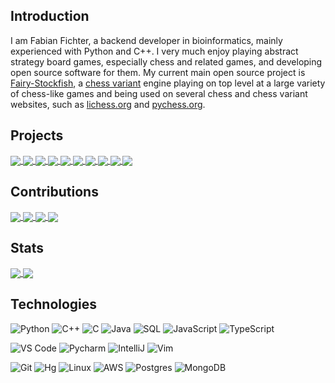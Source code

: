 ## Introduction
I am Fabian Fichter, a backend developer in bioinformatics, mainly experienced with Python and C++. I very much enjoy playing abstract strategy board games, especially chess and related games, and developing open source software for them. My current main open source project is [Fairy-Stockfish](https://github.com/ianfab/Fairy-Stockfish), a [chess variant](https://en.wikipedia.org/wiki/Chess_variant) engine playing on top level at a large variety of chess-like games and being used on several chess and chess variant websites, such as [lichess.org](https://en.wikipedia.org/wiki/Lichess) and [pychess.org](https://github.com/gbtami/pychess-variants).

## Projects
<a href="https://github.com/ianfab/Fairy-Stockfish">
  <img align="center" src="https://github-readme-stats-ianfab.vercel.app/api/pin/?username=ianfab&repo=Fairy-Stockfish&theme=algolia" />
</a>
<a href="https://github.com/ianfab/FairyFishGUI">
  <img align="center" src="https://github-readme-stats-ianfab.vercel.app/api/pin/?username=ianfab&repo=FairyFishGUI&theme=algolia" />
</a>
<a href="https://github.com/ianfab/Fairy-Stockfish-NNUE">
  <img align="center" src="https://github-readme-stats-ianfab.vercel.app/api/pin/?username=ianfab&repo=Fairy-Stockfish-NNUE&theme=algolia" />
</a>
<a href="https://github.com/ianfab/variant-nnue-pytorch">
  <img align="center" src="https://github-readme-stats-ianfab.vercel.app/api/pin/?username=ianfab&repo=variant-nnue-pytorch&theme=algolia" />
</a>
<a href="https://github.com/ianfab/fairy-stockfish.wasm">
  <img align="center" src="https://github-readme-stats-ianfab.vercel.app/api/pin/?username=ianfab&repo=fairy-stockfish.wasm&theme=algolia" />
</a>
<a href="https://github.com/ianfab/fairyground">
  <img align="center" src="https://github-readme-stats-ianfab.vercel.app/api/pin/?username=ianfab&repo=fairyground&theme=algolia" />
</a>
<a href="https://github.com/ianfab/bookgen">
  <img align="center" src="https://github-readme-stats-ianfab.vercel.app/api/pin/?username=ianfab&repo=bookgen&theme=algolia" />
</a>
<a href="https://github.com/ianfab/chess-variant-puzzler">
  <img align="center" src="https://github-readme-stats-ianfab.vercel.app/api/pin/?username=ianfab&repo=chess-variant-puzzler&theme=algolia" />
</a>
<a href="https://github.com/ianfab/fishtest">
  <img align="center" src="https://github-readme-stats-ianfab.vercel.app/api/pin/?username=ianfab&repo=fishtest&theme=algolia" />
</a>
<a href="https://github.com/ianfab/variantfishtest">
  <img align="center" src="https://github-readme-stats-ianfab.vercel.app/api/pin/?username=ianfab&repo=variantfishtest&theme=algolia" />
</a>


## Contributions
<a href="https://github.com/ddugovic/Stockfish">
  <img align="center" src="https://github-readme-stats-ianfab.vercel.app/api/pin/?username=ddugovic&repo=Stockfish&show_owner=true&theme=algolia" />
</a>
<a href="https://github.com/gbtami/pychess-variants">
  <img align="center" src="https://github-readme-stats-ianfab.vercel.app/api/pin/?username=gbtami&repo=pychess-variants&show_owner=true&theme=algolia" />
</a>
<a href="https://github.com/official-stockfish/Stockfish">
  <img align="center" src="https://github-readme-stats-ianfab.vercel.app/api/pin/?username=official-stockfish&repo=Stockfish&show_owner=true&theme=algolia" />
</a>
<a href="https://github.com/glinscott/fishtest">
  <img align="center" src="https://github-readme-stats-ianfab.vercel.app/api/pin/?username=glinscott&repo=fishtest&show_owner=true&theme=algolia" />
</a>

## Stats

<a href="https://github.com/ianfab/ianfab">
  <img align="center" src="https://github-readme-stats-ianfab.vercel.app/api?username=ianfab&show_icons=true&include_all_commits=false&line_height=33&theme=algolia" />
</a>
<a href="https://coderstats.net/github/#ianfab">
  <img align="center" src="https://github-readme-stats-ianfab.vercel.app/api/top-langs/?username=ianfab&hide=ruby&theme=algolia" />
</a>

## Technologies

![Python](https://img.shields.io/badge/-Python-3776AB?logo=python&logoColor=ffffff)
![C++](https://img.shields.io/badge/-C++-00599C?logo=c%2b%2b&logoColor=ffffff)
![C](https://img.shields.io/badge/-C-A8B9CC?&logo=C&logoColor=000000)
![Java](https://img.shields.io/badge/-Java-007396?logo=Java&logoColor=000000)
![SQL](https://img.shields.io/badge/-SQL-003B57?&logo=postgresql)
![JavaScript](https://img.shields.io/badge/-JavaScript-F7DF1E?&logo=javascript&logoColor=000000)
![TypeScript](https://img.shields.io/badge/-TypeScript-007ACC?&logo=TypeScript&logoColor=ffffff)

![VS Code](https://img.shields.io/badge/VSCode-%23007ACC?logo=Visual-studio-code)
![Pycharm](https://img.shields.io/badge/PyCharm-green?logo=PyCharm)
![IntelliJ](https://img.shields.io/badge/IntelliJ-000000?logo=IntelliJ-IDEA)
![Vim](https://img.shields.io/badge/Vim-019733?logo=vim)

![Git](https://img.shields.io/badge/-Git-%23F05032?logo=git&logoColor=%23ffffff)
![Hg](https://img.shields.io/badge/-Hg-silver?logo=mercurial&logoColor=%23ffffff)
![Linux](https://img.shields.io/badge/-Linux-FCC624?logo=linux&logoColor=000000)
![AWS](https://img.shields.io/badge/-AWS-232F3E?&logo=Amazon-AWS&logoColor=FF9900)
![Postgres](https://img.shields.io/badge/-Postgres-4479A1?logo=Postgresql&logoColor=ffffff)
![MongoDB](https://img.shields.io/badge/-MongoDB-47A248?logo=MongoDB&logoColor=ffffff)
